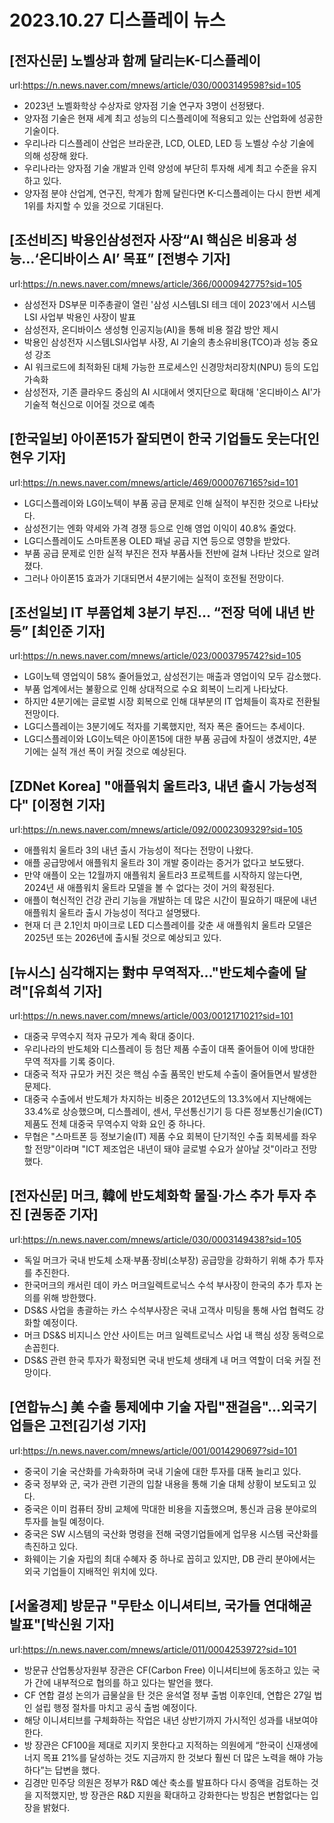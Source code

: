 # 2023.10.27 디스플레이 뉴스

## [전자신문] 노벨상과 함께 달리는K-디스플레이
url:https://n.news.naver.com/mnews/article/030/0003149598?sid=105
- 2023년 노벨화학상 수상자로 양자점 기술 연구자 3명이 선정됐다.
- 양자점 기술은 현재 세계 최고 성능의 디스플레이에 적용되고 있는 산업화에 성공한 기술이다.
- 우리나라 디스플레이 산업은 브라운관, LCD, OLED, LED 등 노벨상 수상 기술에 의해 성장해 왔다.
- 우리나라는 양자점 기술 개발과 인력 양성에 부단히 투자해 세계 최고 수준을 유지하고 있다.
- 양자점 분야 산업계, 연구진, 학계가 함께 달린다면 K-디스플레이는 다시 한번 세계 1위를 차지할 수 있을 것으로 기대된다.

## [조선비즈] 박용인삼성전자 사장“AI 핵심은 비용과 성능…‘온디바이스 AI’ 목표” [전병수 기자]
url:https://n.news.naver.com/mnews/article/366/0000942775?sid=105
- 삼성전자 DS부문 미주총괄이 열린 '삼성 시스템LSI 테크 데이 2023'에서 시스템LSI 사업부 박용인 사장이 발표
- 삼성전자, 온디바이스 생성형 인공지능(AI)을 통해 비용 절감 방안 제시
- 박용인 삼성전자 시스템LSI사업부 사장, AI 기술의 총소유비용(TCO)과 성능 중요성 강조
- AI 워크로드에 최적화된 대체 가능한 프로세스인 신경망처리장치(NPU) 등의 도입 가속화
- 삼성전자, 기존 클라우드 중심의 AI 시대에서 엣지단으로 확대해 '온디바이스 AI'가 기술적 혁신으로 이어질 것으로 예측

## [한국일보] 아이폰15가 잘되면이 한국 기업들도 웃는다[인현우 기자]
url:https://n.news.naver.com/mnews/article/469/0000767165?sid=101
- LG디스플레이와 LG이노텍이 부품 공급 문제로 인해 실적이 부진한 것으로 나타났다.
- 삼성전기는 엔화 약세와 가격 경쟁 등으로 인해 영업 이익이 40.8% 줄었다.
- LG디스플레이도 스마트폰용 OLED 패널 공급 지연 등으로 영향을 받았다.
- 부품 공급 문제로 인한 실적 부진은 전자 부품사들 전반에 걸쳐 나타난 것으로 알려졌다.
- 그러나 아이폰15 효과가 기대되면서 4분기에는 실적이 호전될 전망이다.

## [조선일보] IT 부품업체 3분기 부진… “전장 덕에 내년 반등” [최인준 기자]
url:https://n.news.naver.com/mnews/article/023/0003795742?sid=105
- LG이노텍 영업익이 58% 줄어들었고, 삼성전기는 매출과 영업이익 모두 감소했다.
- 부품 업계에서는 불황으로 인해 상대적으로 수요 회복이 느리게 나타났다.
- 하지만 4분기에는 글로벌 시장 회복으로 인해 대부분의 IT 업체들이 흑자로 전환될 전망이다.
- LG디스플레이는 3분기에도 적자를 기록했지만, 적자 폭은 줄어드는 추세이다.
- LG디스플레이와 LG이노텍은 아이폰15에 대한 부품 공급에 차질이 생겼지만, 4분기에는 실적 개선 폭이 커질 것으로 예상된다.

## [ZDNet Korea] "애플워치 울트라3, 내년 출시 가능성적다" [이정현 기자]
url:https://n.news.naver.com/mnews/article/092/0002309329?sid=105
- 애플워치 울트라 3의 내년 출시 가능성이 적다는 전망이 나왔다.
- 애플 공급망에서 애플워치 울트라 3이 개발 중이라는 증거가 없다고 보도됐다.
- 만약 애플이 오는 12월까지 애플워치 울트라3 프로젝트를 시작하지 않는다면, 2024년 새 애플워치 울트라 모델을 볼 수 없다는 것이 거의 확정된다.
- 애플이 혁신적인 건강 관리 기능을 개발하는 데 많은 시간이 필요하기 때문에 내년 애플워치 울트라 출시 가능성이 적다고 설명됐다.
- 현재 더 큰 2.1인치 마이크로 LED 디스플레이를 갖춘 새 애플워치 울트라 모델은 2025년 또는 2026년에 출시될 것으로 예상되고 있다.

## [뉴시스] 심각해지는 對中 무역적자…"반도체수출에 달려"[유희석 기자]
url:https://n.news.naver.com/mnews/article/003/0012171021?sid=101
- 대중국 무역수지 적자 규모가 계속 확대 중이다.
- 우리나라의 반도체와 디스플레이 등 첨단 제품 수출이 대폭 줄어들어 이에 방대한 무역 적자를 기록 중이다.
- 대중국 적자 규모가 커진 것은 핵심 수출 품목인 반도체 수출이 줄어들면서 발생한 문제다.
- 대중국 수출에서 반도체가 차지하는 비중은 2012년도의 13.3%에서 지난해에는 33.4%로 상승했으며, 디스플레이, 센서, 무선통신기기 등 다른 정보통신기술(ICT) 제품도 전체 대중국 무역수지 악화 요인 중 하나다.
- 무협은 "스마트폰 등 정보기술(IT) 제품 수요 회복이 단기적인 수출 회복세를 좌우할 전망"이라며 "ICT 제조업은 내년이 돼야 글로벌 수요가 살아날 것"이라고 전망했다.

## [전자신문] 머크, 韓에 반도체화학 물질·가스 추가 투자 추진 [권동준 기자]
url:https://n.news.naver.com/mnews/article/030/0003149438?sid=105
- 독일 머크가 국내 반도체 소재·부품·장비(소부장) 공급망을 강화하기 위해 추가 투자를 추진한다.
- 한국머크의 캐서린 데이 카스 머크일렉트로닉스 수석 부사장이 한국의 추가 투자 논의를 위해 방한했다.
- DS&S 사업을 총괄하는 카스 수석부사장은 국내 고객사 미팅을 통해 사업 협력도 강화할 예정이다.
- 머크 DS&S 비지니스 안산 사이트는 머크 일렉트로닉스 사업 내 핵심 성장 동력으로 손꼽힌다.
- DS&S 관련 한국 투자가 확정되면 국내 반도체 생태계 내 머크 역할이 더욱 커질 전망이다.

## [연합뉴스] 美 수출 통제에中 기술 자립"잰걸음"…외국기업들은 고전[김기성 기자]
url:https://n.news.naver.com/mnews/article/001/0014290697?sid=101
- 중국이 기술 국산화를 가속화하며 국내 기술에 대한 투자를 대폭 늘리고 있다. 
- 중국 정부와 군, 국가 관련 기관의 입찰 내용을 통해 기술 대체 상황이 보도되고 있다. 
- 중국은 이미 컴퓨터 장비 교체에 막대한 비용을 지출했으며, 통신과 금융 분야로의 투자를 늘릴 예정이다. 
- 중국은 SW 시스템의 국산화 명령을 전해 국영기업들에게 업무용 시스템 국산화를 촉진하고 있다. 
- 화웨이는 기술 자립의 최대 수혜자 중 하나로 꼽히고 있지만, DB 관리 분야에서는 외국 기업들이 지배적인 위치에 있다.

## [서울경제] 방문규 "무탄소 이니셔티브, 국가들 연대해곧 발표"[박신원 기자]
url:https://n.news.naver.com/mnews/article/011/0004253972?sid=101
- 방문규 산업통상자원부 장관은 CF(Carbon Free) 이니셔티브에 동조하고 있는 국가 간에 내부적으로 협의를 하고 있다는 발언을 했다.
- CF 연합 결성 논의가 급물살을 탄 것은 윤석열 정부 출범 이후인데, 연합은 27일 법인 설립 행정 절차를 마치고 공식 출범 예정이다.
- 해당 이니셔티브를 구체화하는 작업은 내년 상반기까지 가시적인 성과를 내보여야 한다.
- 방 장관은 CF100을 제대로 지키지 못한다고 지적하는 의원에게 “한국이 신재생에너지 목표 21%를 달성하는 것도 지금까지 한 것보다 훨씬 더 많은 노력을 해야 가능하다”는 답변을 했다.
- 김경만 민주당 의원은 정부가 R&D 예산 축소를 발표하다 다시 증액을 검토하는 것을 지적했지만, 방 장관은 R&D 지원을 확대하고 강화한다는 방침은 변함없다는 입장을 밝혔다.